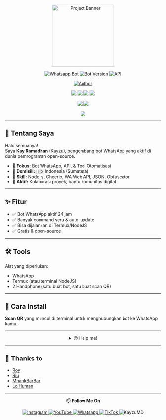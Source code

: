 <p align="center">
  <img src="https://files.catbox.moe/j2wwtl.jpeg" width="200" alt="Project Banner"/>
</p>

<p align="center">
  <a href="#"><img title="Whatsapp Bot" src="https://img.shields.io/badge/Whatsapp%20Bot-ONLINE-green?style=for-the-badge&logo=whatsapp"></a>
  <a href="#"><img title="Bot Version" src="https://img.shields.io/badge/BOT-V1.0.0-blue?style=for-the-badge"></a>
  <a href="#"><img title="API" src="https://img.shields.io/badge/API-FREE-lightgrey?style=for-the-badge"></a>
</p>

<p align="center">
  <a href="https://github.com/kayzuhosting">
    <img title="Author" src="https://img.shields.io/badge/AUTHOR-KAY%20RAMADHAN-orange.svg?style=for-the-badge&logo=github">
  </a>
</p>

<p align="center">
  <img src="https://img.shields.io/badge/Made%20With-JavaScript-yellow?style=for-the-badge&logo=javascript">
  <img src="https://img.shields.io/badge/Platform-Termux-blue?style=for-the-badge&logo=android">
  <img src="https://img.shields.io/badge/License-MIT-red?style=for-the-badge">
  <img src="https://img.shields.io/badge/Status-Active-success?style=for-the-badge">
</p>

<p align="center">
  <img src="https://img.shields.io/badge/node.js-%2343853D.svg?&style=for-the-badge&logo=node.js&logoColor=white" />
  <img src="https://img.shields.io/badge/javascript-%23323330.svg?&style=for-the-badge&logo=javascript&logoColor=%23F7DF1E" />
</p>

<p align="center">
  <img src="https://readme-typing-svg.herokuapp.com?font=Fira+Code&size=22&pause=1000&color=36BCF7&center=true&vCenter=true&width=450&lines=Welcome+to+Whatsapp+Bot+Project!;Easy+to+install+and+use!;Follow+my+social+media+below!">
</p>

---

## 👤 Tentang Saya

Halo semuanya!  
Saya **Kay Ramadhan** (Kayzu), pengembang bot WhatsApp yang aktif di dunia pemrograman open-source.

- 🎯 **Fokus:** Bot WhatsApp, API, & Tool Otomatisasi  
- 📍 **Domisili:** 🇮🇩 Indonesia (Sumatera)  
- 🧠 **Skill:** Node.js, Cheerio, WA Web API, JSON, Obfuscator  
- 🔧 **Aktif:** Kolaborasi proyek, bantu komunitas digital

---

## ✨ Fitur

- ✅ Bot WhatsApp aktif 24 jam
- ✅ Banyak command seru & auto-update
- ✅ Bisa dijalankan di Termux/NodeJS
- ✅ Gratis & open-source

---

## 🛠️ Tools

Alat yang diperlukan:
- WhatsApp
- Termux (atau terminal NodeJS)
- 2 Handphone (satu buat bot, satu buat scan QR)

---

## 🚀 Cara Install

**Scan QR** yang muncul di terminal untuk menghubungkan bot ke WhatsApp kamu.

---

<div align="center">
<details>
 <summary>😔 Help me!</summary>
 
 [QRIS](https://f.uguu.se/cAupgKUa)
 
</details>
</div>

---

## 🙏 Thanks to

- [Roy](https://github.com/Pxc7b)
- [Riu](https://github.com/Pxc7)
- [MhankBarBar](https://github.com/MhankBarBar)
- [LolHuman](https://github.com/LoL-Human)

---

<p align="center">
  📫 <b>Follow Me On</b>
</p>

<p align="center">
  <a href="https://www.instagram.com/kayy_xydl" target="_blank">
    <img src="https://img.shields.io/badge/Instagram-%23E4405F.svg?&style=flat-square&logo=instagram&logoColor=white" alt="Instagram">
  </a>
  <a href="https://youtube.com/@kayzuhosting?si=sZqFX7Jk7IpV96uo" target="_blank">
    <img src="https://img.shields.io/badge/YouTube-%231877F2.svg?&style=flat-square&logo=YouTube&logoColor=white" alt="YouTube">
  </a>
  <a href="https://wa.me/6289673462138" target="_blank">
    <img src="https://img.shields.io/badge/Whatsapp-25D366.svg?&style=flat-square&logo=Whatsapp&logoColor=white" alt="Whatsapp">
  </a>
  <a href="https://www.tiktok.com/@kayzumd?_t=ZS-8wsJfQYJK6r&_r=1" target="_blank">
    <img src="https://img.shields.io/badge/TikTok-010101.svg?&style=flat-square&logo=tiktok&logoColor=white" alt="TikTok">
  </a>
  <img src="https://img.shields.io/badge/@KayzuMD-User-blueviolet?style=flat-square&logo=github" alt="KayzuMD">
</p>
